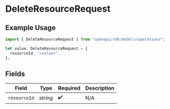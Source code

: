 # DeleteResourceRequest

## Example Usage

```typescript
import { DeleteResourceRequest } from "openapi/sdk/models/operations";

let value: DeleteResourceRequest = {
  resourceId: "<value>",
};
```

## Fields

| Field              | Type               | Required           | Description        |
| ------------------ | ------------------ | ------------------ | ------------------ |
| `resourceId`       | *string*           | :heavy_check_mark: | N/A                |